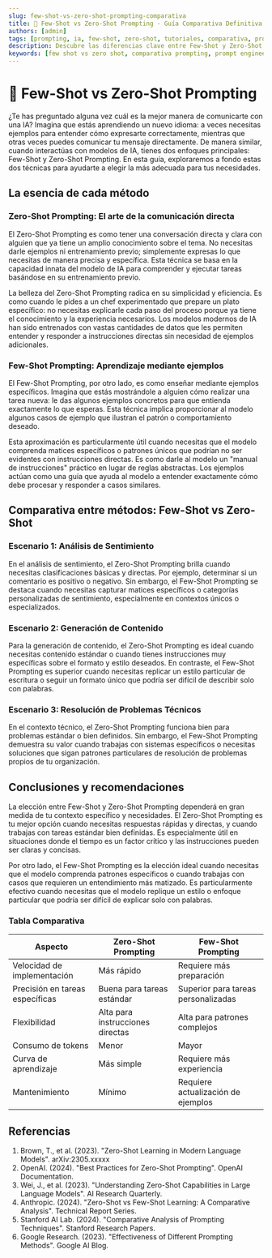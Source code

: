 ```yaml
---
slug: few-shot-vs-zero-shot-prompting-comparativa
title: 🔄 Few-Shot vs Zero-Shot Prompting - Guía Comparativa Definitiva 2025
authors: [admin]
tags: [prompting, ia, few-shot, zero-shot, tutoriales, comparativa, prompt engineering, inteligencia artificial, chatgpt, llm]
description: Descubre las diferencias clave entre Few-Shot y Zero-Shot Prompting. Aprende cuándo y cómo usar cada técnica para obtener los mejores resultados de tus interacciones con IA en 2025.
keywords: [few shot vs zero shot, comparativa prompting, prompt engineering, ia prompts, técnicas de prompting, chatgpt prompts, llm prompting, zero shot learning, few shot learning]
---
```


# 🔄 Few-Shot vs Zero-Shot Prompting

¿Te has preguntado alguna vez cuál es la mejor manera de comunicarte con una IA? Imagina que estás aprendiendo un nuevo idioma: a veces necesitas ejemplos para entender cómo expresarte correctamente, mientras que otras veces puedes comunicar tu mensaje directamente. De manera similar, cuando interactúas con modelos de IA, tienes dos enfoques principales: Few-Shot y Zero-Shot Prompting. En esta guía, exploraremos a fondo estas dos técnicas para ayudarte a elegir la más adecuada para tus necesidades.

## La esencia de cada método

### Zero-Shot Prompting: El arte de la comunicación directa

El Zero-Shot Prompting es como tener una conversación directa y clara con alguien que ya tiene un amplio conocimiento sobre el tema. No necesitas darle ejemplos ni entrenamiento previo; simplemente expresas lo que necesitas de manera precisa y específica. Esta técnica se basa en la capacidad innata del modelo de IA para comprender y ejecutar tareas basándose en su entrenamiento previo.

La belleza del Zero-Shot Prompting radica en su simplicidad y eficiencia. Es como cuando le pides a un chef experimentado que prepare un plato específico: no necesitas explicarle cada paso del proceso porque ya tiene el conocimiento y la experiencia necesarios. Los modelos modernos de IA han sido entrenados con vastas cantidades de datos que les permiten entender y responder a instrucciones directas sin necesidad de ejemplos adicionales.

### Few-Shot Prompting: Aprendizaje mediante ejemplos

El Few-Shot Prompting, por otro lado, es como enseñar mediante ejemplos específicos. Imagina que estás mostrándole a alguien cómo realizar una tarea nueva: le das algunos ejemplos concretos para que entienda exactamente lo que esperas. Esta técnica implica proporcionar al modelo algunos casos de ejemplo que ilustran el patrón o comportamiento deseado.

Esta aproximación es particularmente útil cuando necesitas que el modelo comprenda matices específicos o patrones únicos que podrían no ser evidentes con instrucciones directas. Es como darle al modelo un "manual de instrucciones" práctico en lugar de reglas abstractas. Los ejemplos actúan como una guía que ayuda al modelo a entender exactamente cómo debe procesar y responder a casos similares.

## Comparativa entre métodos: Few-Shot vs Zero-Shot

### Escenario 1: Análisis de Sentimiento

En el análisis de sentimiento, el Zero-Shot Prompting brilla cuando necesitas clasificaciones básicas y directas. Por ejemplo, determinar si un comentario es positivo o negativo. Sin embargo, el Few-Shot Prompting se destaca cuando necesitas capturar matices específicos o categorías personalizadas de sentimiento, especialmente en contextos únicos o especializados.

### Escenario 2: Generación de Contenido

Para la generación de contenido, el Zero-Shot Prompting es ideal cuando necesitas contenido estándar o cuando tienes instrucciones muy específicas sobre el formato y estilo deseados. En contraste, el Few-Shot Prompting es superior cuando necesitas replicar un estilo particular de escritura o seguir un formato único que podría ser difícil de describir solo con palabras.

### Escenario 3: Resolución de Problemas Técnicos

En el contexto técnico, el Zero-Shot Prompting funciona bien para problemas estándar o bien definidos. Sin embargo, el Few-Shot Prompting demuestra su valor cuando trabajas con sistemas específicos o necesitas soluciones que sigan patrones particulares de resolución de problemas propios de tu organización.

## Conclusiones y recomendaciones

La elección entre Few-Shot y Zero-Shot Prompting dependerá en gran medida de tu contexto específico y necesidades. El Zero-Shot Prompting es tu mejor opción cuando necesitas respuestas rápidas y directas, y cuando trabajas con tareas estándar bien definidas. Es especialmente útil en situaciones donde el tiempo es un factor crítico y las instrucciones pueden ser claras y concisas.

Por otro lado, el Few-Shot Prompting es la elección ideal cuando necesitas que el modelo comprenda patrones específicos o cuando trabajas con casos que requieren un entendimiento más matizado. Es particularmente efectivo cuando necesitas que el modelo replique un estilo o enfoque particular que podría ser difícil de explicar solo con palabras.

### Tabla Comparativa

| Aspecto | Zero-Shot Prompting | Few-Shot Prompting |
|---------|-------------------|-------------------|
| Velocidad de implementación | Más rápido | Requiere más preparación |
| Precisión en tareas específicas | Buena para tareas estándar | Superior para tareas personalizadas |
| Flexibilidad | Alta para instrucciones directas | Alta para patrones complejos |
| Consumo de tokens | Menor | Mayor |
| Curva de aprendizaje | Más simple | Requiere más experiencia |
| Mantenimiento | Mínimo | Requiere actualización de ejemplos |

## Referencias

1. Brown, T., et al. (2023). "Zero-Shot Learning in Modern Language Models". arXiv:2305.xxxxx
2. OpenAI. (2024). "Best Practices for Zero-Shot Prompting". OpenAI Documentation.
3. Wei, J., et al. (2023). "Understanding Zero-Shot Capabilities in Large Language Models". AI Research Quarterly.
4. Anthropic. (2024). "Zero-Shot vs Few-Shot Learning: A Comparative Analysis". Technical Report Series.
5. Stanford AI Lab. (2024). "Comparative Analysis of Prompting Techniques". Stanford Research Papers.
6. Google Research. (2023). "Effectiveness of Different Prompting Methods". Google AI Blog.
